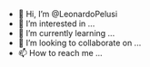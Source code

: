 - 👋 Hi, I’m @LeonardoPelusi
- 👀 I’m interested in ...
- 🌱 I’m currently learning ...
- 💞️ I’m looking to collaborate on ...
- 📫 How to reach me ...

<!---
LeonardoPelusi/LeonardoPelusi is a ✨ special ✨ repository because its `README.md` (this file) appears on your GitHub profile.
You can click the Preview link to take a look at your changes.
--->
